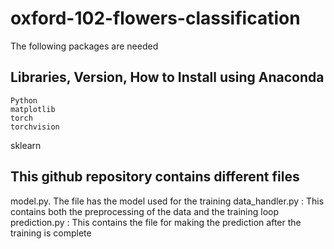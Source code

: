 # oxford-102-flowers-classification




The following packages are needed  


Libraries, Version, How to Install using Anaconda
-------------------------------------------------------------------
	Python 		      	
	matplotlib 		
	torch 		     
	torchvision	
  sklearn
  
  
 This github repository contains different files 
 ------------------------------------------------------------------
 
 
 
  model.py.            The file has the model used for the training 
  data_handler.py :    This contains both the preprocessing of the data and the training loop 
  prediction.py   :    This contains the file for making the prediction after the training is complete 
  
